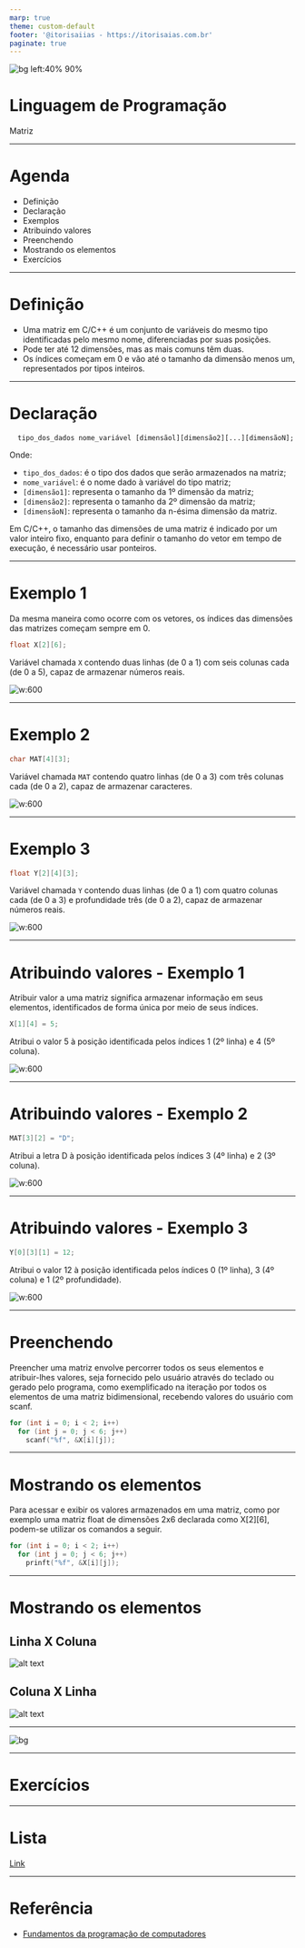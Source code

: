 ```yaml
---
marp: true
theme: custom-default
footer: '@itorisaiias - https://itorisaias.com.br'
paginate: true
---
```


<!-- _backgroundImage: url('./img/hero-background.svg') -->

![bg left:40% 90%](./img/logoFatec.svg)
# **Linguagem de Programação**

Matriz

---

# Agenda

- Definição
- Declaração
- Exemplos
- Atribuindo valores
- Preenchendo
- Mostrando os elementos
- Exercícios

---

# Definição

- Uma matriz em C/C++ é um conjunto de variáveis do mesmo tipo identificadas pelo mesmo nome, diferenciadas por suas posições.
- Pode ter até 12 dimensões, mas as mais comuns têm duas.
- Os índices começam em 0 e vão até o tamanho da dimensão menos um, representados por tipos inteiros.

---

# Declaração
```
  tipo_dos_dados nome_variável [dimensãol][dimensão2][...][dimensãoN];
```

Onde:
- `tipo_dos_dados`: é o tipo dos dados que serão armazenados na matriz;
- `nome_variável`: é o nome dado à variável do tipo matriz;
- `[dimensão1]`: representa o tamanho da 1º dimensão da matriz;
- `[dimensão2]`: representa o tamanho da 2º dimensão da matriz;
- `[dimensãoN]`: representa o tamanho da n-ésima dimensão da matriz.

Em C/C++, o tamanho das dimensões de uma matriz é indicado por um valor inteiro fixo, enquanto para definir o tamanho do vetor em tempo de execução, é necessário usar ponteiros.

---

# Exemplo 1

Da mesma maneira como ocorre com os vetores, os índices das dimensões das matrizes começam sempre em 0.

```c
float X[2][6];
```

Variável chamada `X` contendo duas linhas (de 0 a 1) com seis colunas cada (de 0 a 5), capaz de armazenar números reais.

![w:600](./img/matriz_exemplo_01.drawio.svg)

---

# Exemplo 2

```c
char MAT[4][3];
```

Variável chamada `MAT` contendo quatro linhas (de 0 a 3) com três colunas cada (de 0 a 2), capaz de armazenar caracteres.

![w:600](./img/matriz_exemplo_02.drawio.svg)

---

# Exemplo 3

```c
float Y[2][4][3];
```

Variável chamada `Y` contendo duas linhas (de 0 a 1) com quatro colunas cada (de 0 a 3) e profundidade três (de 0 a 2), capaz de armazenar números reais.

![w:600](./img/matriz_exemplo_03.drawio.svg)

---

# Atribuindo valores - Exemplo 1

Atribuir valor a uma matriz significa armazenar informação em seus elementos, identificados de forma única por meio de seus índices.

```c
X[1][4] = 5;
```

Atribui o valor 5 à posição identificada pelos índices 1 (2º linha) e 4 (5º coluna).

![w:600](./img/matriz_atribuindo_01.drawio.svg)

---

# Atribuindo valores - Exemplo 2

```c
MAT[3][2] = "D";
```

Atribui a letra D à posição identificada pelos índices 3 (4º linha) e 2 (3º coluna).

![w:600](./img/matriz_atribuindo_02.drawio.svg)

---

# Atribuindo valores - Exemplo 3

```c
Y[0][3][1] = 12;
```

Atribui o valor 12 à posição identificada pelos índices 0 (1º linha), 3 (4º coluna) e 1 (2º profundidade).

![w:600](./img/matriz_atribuindo_03.drawio.svg)

---

# Preenchendo

Preencher uma matriz envolve percorrer todos os seus elementos e atribuir-lhes valores, seja fornecido pelo usuário através do teclado ou gerado pelo programa, como exemplificado na iteração por todos os elementos de uma matriz bidimensional, recebendo valores do usuário com scanf.

```c
for (int i = 0; i < 2; i++)
  for (int j = 0; j < 6; j++)
    scanf("%f", &X[i][j]);
```

---

# Mostrando os elementos

Para acessar e exibir os valores armazenados em uma matriz, como por exemplo uma matriz float de dimensões 2x6 declarada como X[2][6], podem-se utilizar os comandos a seguir.

```c
for (int i = 0; i < 2; i++)
  for (int j = 0; j < 6; j++)
    prinft("%f", &X[i][j]);
```

---

# Mostrando os elementos

## **Linha X Coluna**
![alt text](./img/matriz_linha_coluna.png)

## **Coluna X Linha**
![alt text](./img/matriz_coluna_linha.png)

---

![bg](./img/3o6MbudLhIoFwrkTQY.webp)

---

# Exercícios

---

# Lista

[Link](https://github.com/itorisaias/Fatectq-linguagem-de-programacao/blob/main/atividades/05_Matriz/Lista.pdf)

---

# Referência

- [Fundamentos da programação de computadores](https://archive.org/details/fundamentos-da-programacao-de-computadores-algoritmos-pascal-c-c-padrao-ansi-e-java-pdfdrive)
